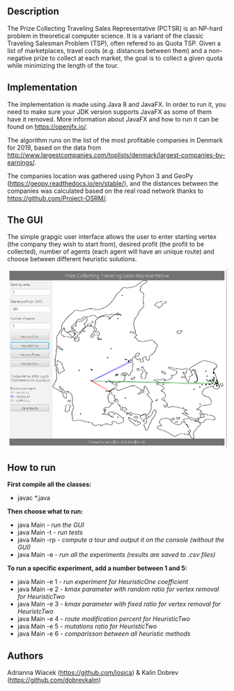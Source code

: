 ## Description
The Prize Collecting Traveling Sales Representative (PCTSR) is an NP-hard problem in theoretical computer science. It is a variant of the classic Traveling Salesman Problem (TSP), often refered to as Quota TSP. Given a list of marketplaces, travel costs (e.g. distances between them) and a non-negative prize to collect at each market, the goal is to collect a given quota while minimizing the length of the tour.

## Implementation
The implementation is made using Java 8 and JavaFX. In order to run it, you need to make sure your JDK version supports JavaFX as some of them have it removed. More information about JavaFX and how to run it can be found on https://openjfx.io/.

The algorithm runs on the list of the most profitable companies in Denmark for 2019, based on the data from http://www.largestcompanies.com/toplists/denmark/largest-companies-by-earnings/.

The companies location was gathered using Pyhon 3 and GeoPy (https://geopy.readthedocs.io/en/stable/), and the distances between the companies was calculated based on the real road network thanks to https://github.com/Project-OSRM/.

## The GUI
The simple grapgic user interface allows the user to enter starting vertex (the company they wish to start from), desired profit (the profit to be collected), number of agents (each agent will have an unique route) and choose between different heuristic solutions.

![GUI](./GUI_RAN.png)

## How to run
**First compile all the classes:**
 - javac *.java

**Then choose what to run:**
 - java Main - *run the GUI*
 - java Main -t - *run tests*
 - java Main -rp - *compute a tour and output it on the console (without the GUI)*
 - java Main -e - *run all the experiments (results are saved to .csv files)*

**To run a specific experiment, add a number between 1 and 5:**
 - java Main -e 1 - *run experiment for HeuristicOne coefficient*
 - java Main -e 2 - *kmax parameter with random ratio for vertex removal for HeuristicTwo*
 - java Main -e 3 - *kmax parameter with fixed ratio for vertex removal for HeuristcTwo*
 - java Main -e 4 - *route modification percent for HeuristicTwo*
 - java Main -e 5 - *mutations ratio for HeuristicTwo*
 - java Main -e 6 - *comparisson between all heuristic methods*

## Authors
Adrianna Wiacek (https://github.com/losica) & Kalin Dobrev (https://github.com/dobrevkalm)
